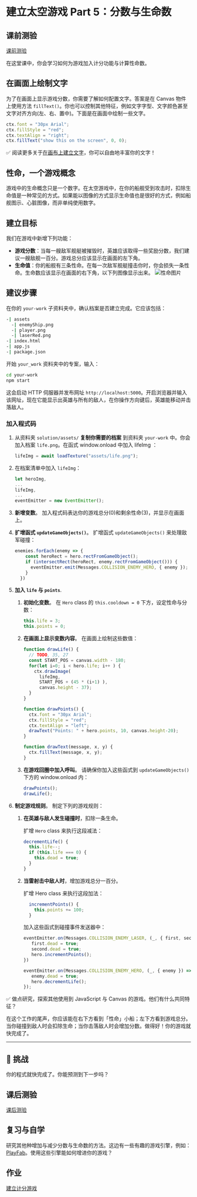 # 建立太空游戏 Part 5：分数与生命数

## 课前测验

[课前测验](https://ashy-river-0debb7803.1.azurestaticapps.net/quiz/37?loc=zh_tw)

在这堂课中，你会学习如何为游戏加入计分功能与计算性命数。

## 在画面上绘制文字

为了在画面上显示游戏分数，你需要了解如何配置文字。答案是在 Canvas 物件上使用方法 `fillText()`。你也可以控制其他特征，例如文字字型、文字颜色甚至文字对齐方向(左、右、置中)。下面是在画面中绘制一些文字。

```javascript
ctx.font = "30px Arial";
ctx.fillStyle = "red";
ctx.textAlign = "right";
ctx.fillText("show this on the screen", 0, 0);
```

✅ 阅读更多关于[在画布上建立文字](https://developer.mozilla.org/docs/Web/API/Canvas_API/Tutorial/Drawing_text)，你可以自由地丰富你的文字！

## 性命，一个游戏概念

游戏中的生命概念只是一个数字。在太空游戏中，在你的船舰受到攻击时，扣除生命值是一种常见的方式。如果能以图像的方式显示生命值也是很好的方式，例如船舰图示、心脏图像，而非单纯使用数字。

## 建立目标

我们在游戏中新增下列功能：

- **游戏分数**：当每一艘敌军舰艇被摧毁时，英雄应该取得一些奖励分数，我们建议一艘敌舰一百分。游戏总分应该显示在画面的左下角。
- **生命值**：你的船舰有三条性命。在每一次敌军舰艇撞击你时，你会损失一条性命。生命数应该显示在画面的右下角，以下列图像显示出来。 ![性命图片](../solution/assets/life.png)

## 建议步骤

在你的 `your-work` 子资料夹中，确认档案是否建立完成。它应该包括：

```bash
-| assets
  -| enemyShip.png
  -| player.png
  -| laserRed.png
-| index.html
-| app.js
-| package.json
```

开始 `your_work` 资料夹中的专案，输入：

```bash
cd your-work
npm start
```

这会启动 HTTP 伺服器并发布网址 `http://localhost:5000`。开启浏览器并输入该网址，现在它能显示出英雄与所有的敌人，在你操作方向键后，英雄能移动并击落敌人。

### 加入程式码

1. 从资料夹 `solution/assets/` **复制你需要的档案** 到资料夹 `your-work` 中。你会加入档案 `life.png`。在函式 window.onload 中加入 lifeImg ： 

    ```javascript
    lifeImg = await loadTexture("assets/life.png");
    ```

1. 在档案清单中加入 `lifeImg`：

    ```javascript
    let heroImg,
    ...
    lifeImg,
    ...
    eventEmitter = new EventEmitter();
    ```
  
2. **新增变数**。 加入程式码表达你的游戏总分(0)和剩余性命(3)，并显示在画面上。

3. **扩增函式 `updateGameObjects()`**。 扩增函式 `updateGameObjects()` 来处理敌军碰撞：

    ```javascript
    enemies.forEach(enemy => {
        const heroRect = hero.rectFromGameObject();
        if (intersectRect(heroRect, enemy.rectFromGameObject())) {
          eventEmitter.emit(Messages.COLLISION_ENEMY_HERO, { enemy });
        }
      })
    ```

4. **加入 `life` 与 `points`**. 
   1. **初始化变数**。 在 `Hero` class 的 `this.cooldown = 0` 下方，设定性命与分数：

        ```javascript
        this.life = 3;
        this.points = 0;
        ```

   1. **在画面上显示变数内容**。 在画面上绘制这些数值：

        ```javascript
        function drawLife() {
          // TODO, 35, 27
          const START_POS = canvas.width - 180;
          for(let i=0; i < hero.life; i++ ) {
            ctx.drawImage(
              lifeImg, 
              START_POS + (45 * (i+1) ), 
              canvas.height - 37);
          }
        }
        
        function drawPoints() {
          ctx.font = "30px Arial";
          ctx.fillStyle = "red";
          ctx.textAlign = "left";
          drawText("Points: " + hero.points, 10, canvas.height-20);
        }
        
        function drawText(message, x, y) {
          ctx.fillText(message, x, y);
        }

        ```

   1. **在游戏回圈中加入呼叫**。 请确保你加入这些函式到 `updateGameObjects()` 下方的 window.onload 内：

        ```javascript
        drawPoints();
        drawLife();
        ```

1. **制定游戏规则**。 制定下列的游戏规则：

   1. **在英雄与敌人发生碰撞时**，扣除一条生命。
   
      扩增 `Hero` class 来执行这段减法：

        ```javascript
        decrementLife() {
          this.life--;
          if (this.life === 0) {
            this.dead = true;
          }
        }
        ```

   2. **当雷射击中敌人时**，增加游戏总分一百分。

      扩增 Hero class 来执行这段加法：
    
        ```javascript
          incrementPoints() {
            this.points += 100;
          }
        ```

        加入这些函式到碰撞事件发送器中：

        ```javascript
        eventEmitter.on(Messages.COLLISION_ENEMY_LASER, (_, { first, second }) => {
           first.dead = true;
           second.dead = true;
           hero.incrementPoints();
        })

        eventEmitter.on(Messages.COLLISION_ENEMY_HERO, (_, { enemy }) => {
           enemy.dead = true;
           hero.decrementLife();
        });
        ```

✅ 做点研究，探索其他使用到 JavaScript 与 Canvas 的游戏。他们有什么共同特征？

在这个工作的尾声，你应该能在右下方看到「性命」小船；左下方看到游戏总分。当你碰撞到敌人时会扣除生命；当你击落敌人时会增加分数。做得好！你的游戏就快完成了。

---

## 🚀 挑战

你的程式就快完成了。你能预测到下一步吗？

## 课后测验

[课后测验](https://ashy-river-0debb7803.1.azurestaticapps.net/quiz/38?loc=zh_tw)

## 复习与自学

研究其他种增加与减少分数与生命数的方法。这边有一些有趣的游戏引擎，例如：[PlayFab](https://playfab.com)。使用这些引擎能如何增进你的游戏？

## 作业

[建立计分游戏](assignment.zh-cn.md)
